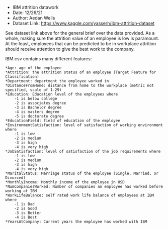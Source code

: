 
* IBM attrition datawork
* Date: 12/26/21
* Author: Aedan Wells
* Dataset Link: https://www.kaggle.com/yasserh/ibm-attrition-dataset

See dataset link above for the general brief over the data provided. As a whole, making sure the attrition value of an employee is low is paramount.
At the least, employees that can be predicted to be in workplace attrition should receive attention to give the best work to the company. 

IBM.csv contains many different features:

    *Age: age of the employee 
    *Attrition: the attrition status of an employee (Target Feature for Classification)
    *Department: department the employee worked in
    *DistanceFromHome: distance from home to the workplace (metric not specified, scale of 1-29)
    *Education: Education level of the employees where
        -1 is below college
        -2 is associates degree
        -3 is Bachelor degree
        -4 is masters degree
        -5 is doctorate degree
    *EducationField: field of education of the employee
    *EnvironmentSatisfaction: level of satisfaction of working environment where
        -1 is low
        -2 is medium
        -3 is high
        -4 is very high
    *JobSatisfaction: level of satisfaction of the job requirements where
        -1 is low
        -2 is medium
        -3 is high
        -4 is very high
    *MaritalStatus: Marriage status of the employee (Single, Married, or Divorced)
    *MonthlyIncome: Monthly income of the employee in USD
    *NumCompaniesWorked: Number of companies an employee has worked before working at IBM
    *WorkLifeBalance: self rated work life balance of employees at IBM where
        -1 is Bad
        -2 is Good
        -3 is Better
        -4 is Best
    *YearsAtCompany: Current years the employee has worked with IBM